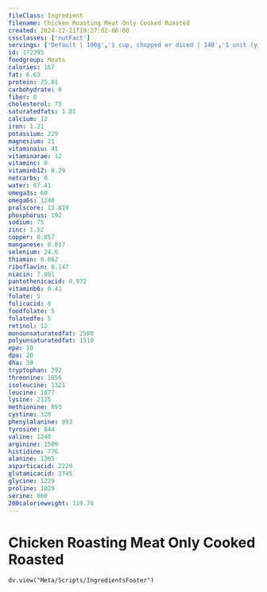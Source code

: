 ```yaml
---
fileClass: Ingredient
filename: Chicken Roasting Meat Only Cooked Roasted
created: 2024-12-21T19:27:02-06:00
cssclasses: ['nutFact']
servings: ['Default | 100g','1 cup, chopped or diced | 140','1 unit (yield from 1 lb ready-to-cook chicken) | 171']
id: 172395
foodgroup: Meats
calories: 167
fat: 6.63
protein: 25.01
carbohydrate: 0
fiber: 0
cholesterol: 75
saturatedfats: 1.81
calcium: 12
iron: 1.21
potassium: 229
magnesium: 21
vitaminaiu: 41
vitaminarae: 12
vitaminc: 0
vitaminb12: 0.29
netcarbs: 0
water: 67.41
omega3s: 60
omega6s: 1240
pralscore: 13.819
phosphorus: 192
sodium: 75
zinc: 1.52
copper: 0.057
manganese: 0.017
selenium: 24.6
thiamin: 0.062
riboflavin: 0.147
niacin: 7.881
pantothenicacid: 0.972
vitaminb6: 0.41
folate: 5
folicacid: 0
foodfolate: 5
folatedfe: 5
retinol: 12
monounsaturatedfat: 2500
polyunsaturatedfat: 1510
epa: 10
dpa: 20
dha: 30
tryptophan: 292
threonine: 1056
isoleucine: 1321
leucine: 1877
lysine: 2125
methionine: 693
cystine: 320
phenylalanine: 993
tyrosine: 844
valine: 1240
arginine: 1509
histidine: 776
alanine: 1365
asparticacid: 2229
glutamicacid: 3745
glycine: 1229
proline: 1029
serine: 860
200calorieweight: 119.76
---
```


# Chicken Roasting Meat Only Cooked Roasted

```dataviewjs
dv.view("Meta/Scripts/IngredientsFooter")
```